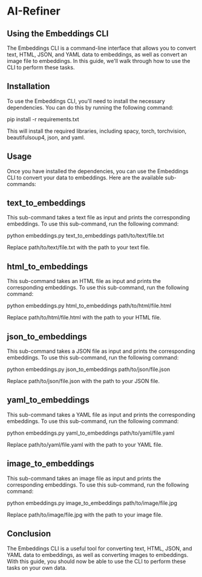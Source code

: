 # AI-Refiner

## Using the Embeddings CLI
The Embeddings CLI is a command-line interface that allows you to convert text, HTML, JSON, and YAML data to embeddings, as well as convert an image file to embeddings. In this guide, we'll walk through how to use the CLI to perform these tasks.

## Installation
To use the Embeddings CLI, you'll need to install the necessary dependencies. You can do this by running the following command:

pip install -r requirements.txt

This will install the required libraries, including spacy, torch, torchvision, beautifulsoup4, json, and yaml.

## Usage
Once you have installed the dependencies, you can use the Embeddings CLI to convert your data to embeddings. Here are the available sub-commands:

## text_to_embeddings
This sub-command takes a text file as input and prints the corresponding embeddings. To use this sub-command, run the following command:

python embeddings.py text_to_embeddings path/to/text/file.txt

Replace path/to/text/file.txt with the path to your text file.

## html_to_embeddings
This sub-command takes an HTML file as input and prints the corresponding embeddings. To use this sub-command, run the following command:

python embeddings.py html_to_embeddings path/to/html/file.html

Replace path/to/html/file.html with the path to your HTML file.

## json_to_embeddings
This sub-command takes a JSON file as input and prints the corresponding embeddings. To use this sub-command, run the following command:

python embeddings.py json_to_embeddings path/to/json/file.json

Replace path/to/json/file.json with the path to your JSON file.

## yaml_to_embeddings
This sub-command takes a YAML file as input and prints the corresponding embeddings. To use this sub-command, run the following command:

python embeddings.py yaml_to_embeddings path/to/yaml/file.yaml

Replace path/to/yaml/file.yaml with the path to your YAML file.

## image_to_embeddings
This sub-command takes an image file as input and prints the corresponding embeddings. To use this sub-command, run the following command:

python embeddings.py image_to_embeddings path/to/image/file.jpg

Replace path/to/image/file.jpg with the path to your image file.

## Conclusion
The Embeddings CLI is a useful tool for converting text, HTML, JSON, and YAML data to embeddings, as well as converting images to embeddings. With this guide, you should now be able to use the CLI to perform these tasks on your own data.
